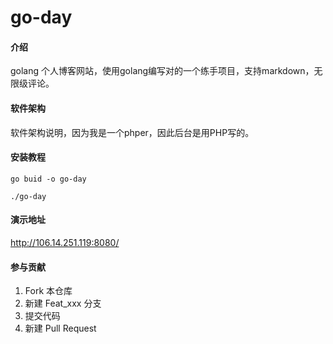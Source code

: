 # go-day

#### 介绍
golang 个人博客网站，使用golang编写对的一个练手项目，支持markdown，无限级评论。

#### 软件架构
软件架构说明，因为我是一个phper，因此后台是用PHP写的。


#### 安装教程

```
go buid -o go-day

./go-day

```


#### 演示地址

http://106.14.251.119:8080/

#### 参与贡献

1.  Fork 本仓库
2.  新建 Feat_xxx 分支
3.  提交代码
4.  新建 Pull Request

